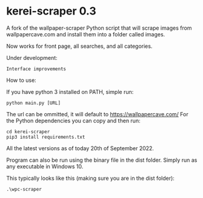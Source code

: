 # kerei-scraper 0.3

A fork of the wallpaper-scraper Python script that will scrape images from wallpapercave.com and install them into a folder called images.

Now works for front page, all searches, and all categories.

Under development:

    Interface improvements


How to use:

If you have python 3 installed on PATH, simple run:

    python main.py [URL]

The url can be ommitted, it will default to https://wallpapercave.com/
For the Python dependencies you can copy and then run:

    cd kerei-scraper
    pip3 install requirements.txt
    
    

All the latest versions as of today 20th of September 2022.


Program can also be run using the binary file in the dist folder. Simply run as any executable in Windows 10.

This typically looks like this (making sure you are in the dist folder):

    .\wpc-scraper
